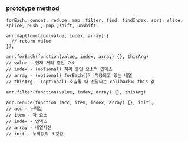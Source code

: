 ### prototype method

`forEach, concat, reduce, map ,filter, find, findIndex, sort, slice, splice, push , pop ,shift, unshift`

```
arr.map(function(value, index, array) {
  // return value
});
```

```
arr.forEach(function(value, index, array) {}, thisArg)
// value - 현재 처리 중인 요소
// index - (optional) 처리 중인 요소의 인덱스
// array - (optional) forEach()가 적용되고 있는 배열
// thisArg - (optional) 호출될 때 전달되는 callback의 this 값
```

`arr.filter(function(value, index, array) {}, thisArg)`

```
arr.reduce(function (acc, item, index, array) {}, init);
// acc - 누적값
// item - 각 요소
// index - 인덱스
// array - 배열자신
// init - 누적값의 초깃값
```
